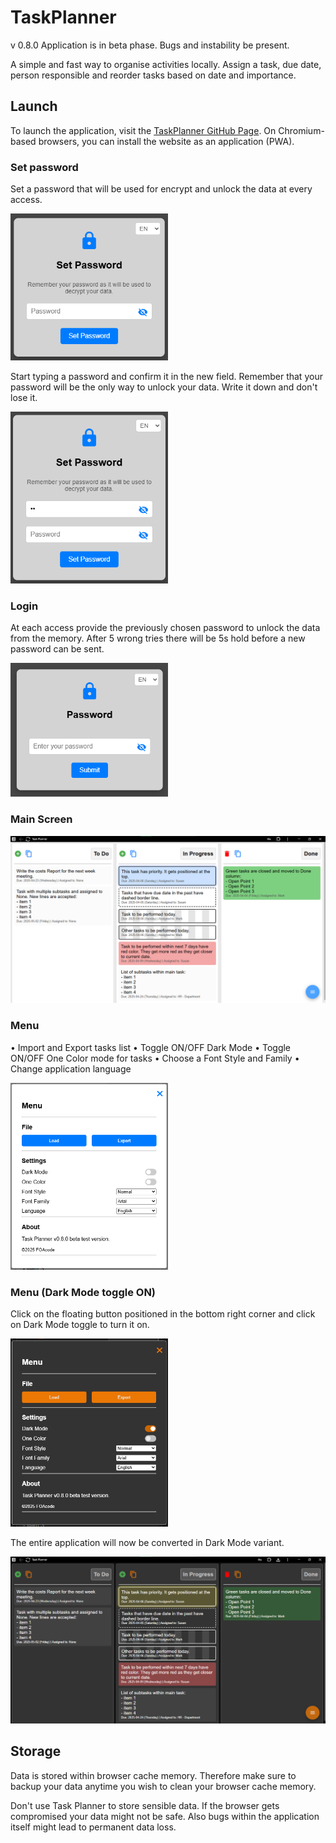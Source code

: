 # TaskPlanner
v 0.8.0 
Application is in beta phase. Bugs and instability be present.

A simple and fast way to organise activities locally. Assign a task, due date, person responsible and reorder tasks based on date and importance. 

## Launch 
To launch the application, visit the [TaskPlanner GitHub Page](https://foacode.github.io/TaskPlanner/). On Chromium-based browsers, you can install the website as an application (PWA).

### Set password
Set a password that will be used for encrypt and unlock the data at every access.

<img src="./media/example_task_planner_setpassword1.png" alt="SetPassword1" style="width: 50%;" />

Start typing a password and confirm it in the new field. Remember that your password will be the only way to unlock your data. Write it down and don't lose it.

<img src="./media/example_task_planner_setpassword2.png" alt="SetPassword2" style="width: 50%;" />

### Login
At each access provide the previously chosen password to unlock the data from the memory. After 5 wrong tries there will be 5s hold before a new password can be sent.

<img src="./media/example_task_planner_password.png" alt="Login" style="width: 50%;" />

### Main Screen
<img src="./media/example_tasks_list.png" alt="MainView" style="width: 100%;" />

### Menu

• Import and Export tasks list
• Toggle ON/OFF Dark Mode
• Toggle ON/OFF One Color mode for tasks
• Choose a Font Style and Family
• Change application language

<img src="./media/example_task_planner_menu.png" alt="Menu" style="width: 50%;" />

### Menu (Dark Mode toggle ON)

Click on the floating button positioned in the bottom right corner and click on Dark Mode toggle to turn it on.

<img src="./media/example_task_planner_menu_dark.png" alt="MenuDark" style="width: 50%;" />

The entire application will now be converted in Dark Mode variant.

<img src="./media/example_tasks_list_dark.png" alt="MainView" style="width: 100%;" />

## Storage
Data is stored within browser cache memory. Therefore make sure to backup your data anytime you wish to clean your browser cache memory.

Don't use Task Planner to store sensible data. If the browser gets compromised your data might not be safe. Also bugs within the application itself might lead to permanent data loss. 

